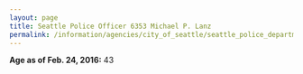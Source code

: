 ```yaml
---
layout: page
title: Seattle Police Officer 6353 Michael P. Lanz
permalink: /information/agencies/city_of_seattle/seattle_police_department/copbook/6353/
---
```


**Age as of Feb. 24, 2016:** 43
